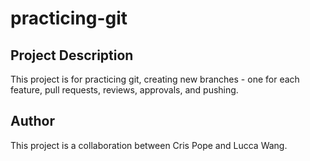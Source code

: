 # practicing-git

## Project Description
This project is for practicing git, creating new branches - one for each feature, pull requests, reviews, approvals, and pushing. 

## Author 
This project is a collaboration between Cris Pope and Lucca Wang. 